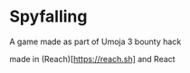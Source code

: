 # Spyfalling

A game made as part of Umoja 3 bounty hack

made in (Reach)[https://reach.sh] and React
